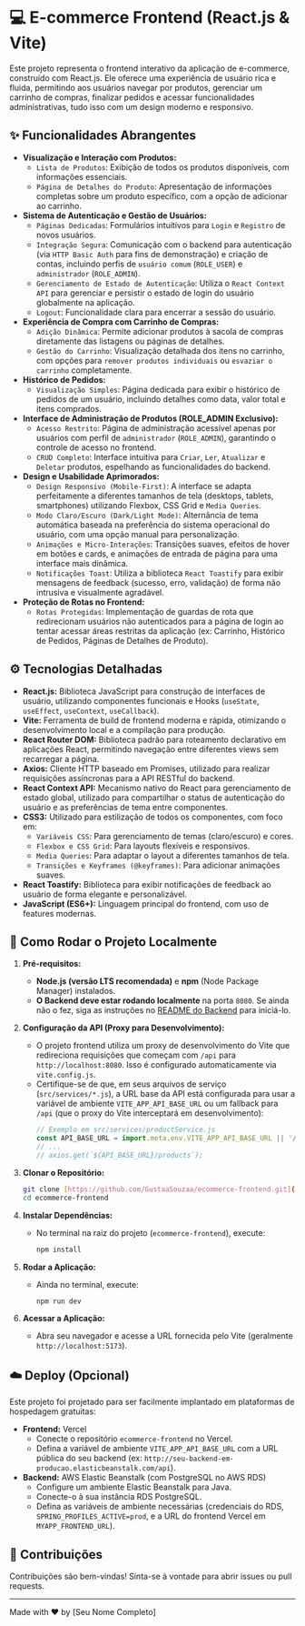 # 💻 E-commerce Frontend (React.js & Vite)

Este projeto representa o frontend interativo da aplicação de e-commerce, construído com React.js. Ele oferece uma experiência de usuário rica e fluida, permitindo aos usuários navegar por produtos, gerenciar um carrinho de compras, finalizar pedidos e acessar funcionalidades administrativas, tudo isso com um design moderno e responsivo.

## ✨ Funcionalidades Abrangentes

-   **Visualização e Interação com Produtos:**
    -   `Lista de Produtos`: Exibição de todos os produtos disponíveis, com informações essenciais.
    -   `Página de Detalhes do Produto`: Apresentação de informações completas sobre um produto específico, com a opção de adicionar ao carrinho.
-   **Sistema de Autenticação e Gestão de Usuários:**
    -   `Páginas Dedicadas`: Formulários intuitivos para `Login` e `Registro` de novos usuários.
    -   `Integração Segura`: Comunicação com o backend para autenticação (via `HTTP Basic Auth` para fins de demonstração) e criação de contas, incluindo perfis de `usuário comum` (`ROLE_USER`) e `administrador` (`ROLE_ADMIN`).
    -   `Gerenciamento de Estado de Autenticação`: Utiliza o `React Context API` para gerenciar e persistir o estado de login do usuário globalmente na aplicação.
    -   `Logout`: Funcionalidade clara para encerrar a sessão do usuário.
-   **Experiência de Compra com Carrinho de Compras:**
    -   `Adição Dinâmica`: Permite adicionar produtos à sacola de compras diretamente das listagens ou páginas de detalhes.
    -   `Gestão do Carrinho`: Visualização detalhada dos itens no carrinho, com opções para `remover produtos individuais` ou `esvaziar o carrinho` completamente.
-   **Histórico de Pedidos:**
    -   `Visualização Simples`: Página dedicada para exibir o histórico de pedidos de um usuário, incluindo detalhes como data, valor total e itens comprados.
-   **Interface de Administração de Produtos (ROLE_ADMIN Exclusivo):**
    -   `Acesso Restrito`: Página de administração acessível apenas por usuários com perfil de `administrador` (`ROLE_ADMIN`), garantindo o controle de acesso no frontend.
    -   `CRUD Completo`: Interface intuitiva para `Criar`, `Ler`, `Atualizar` e `Deletar` produtos, espelhando as funcionalidades do backend.
-   **Design e Usabilidade Aprimorados:**
    -   `Design Responsivo (Mobile-First)`: A interface se adapta perfeitamente a diferentes tamanhos de tela (desktops, tablets, smartphones) utilizando Flexbox, CSS Grid e `Media Queries`.
    -   `Modo Claro/Escuro (Dark/Light Mode)`: Alternância de tema automática baseada na preferência do sistema operacional do usuário, com uma opção manual para personalização.
    -   `Animações e Micro-Interações`: Transições suaves, efeitos de hover em botões e cards, e animações de entrada de página para uma interface mais dinâmica.
    -   `Notificações Toast`: Utiliza a biblioteca `React Toastify` para exibir mensagens de feedback (sucesso, erro, validação) de forma não intrusiva e visualmente agradável.
-   **Proteção de Rotas no Frontend:**
    -   `Rotas Protegidas`: Implementação de guardas de rota que redirecionam usuários não autenticados para a página de login ao tentar acessar áreas restritas da aplicação (ex: Carrinho, Histórico de Pedidos, Páginas de Detalhes de Produto).

## ⚙️ Tecnologias Detalhadas

-   **React.js:** Biblioteca JavaScript para construção de interfaces de usuário, utilizando componentes funcionais e Hooks (`useState`, `useEffect`, `useContext`, `useCallback`).
-   **Vite:** Ferramenta de build de frontend moderna e rápida, otimizando o desenvolvimento local e a compilação para produção.
-   **React Router DOM:** Biblioteca padrão para roteamento declarativo em aplicações React, permitindo navegação entre diferentes views sem recarregar a página.
-   **Axios:** Cliente HTTP baseado em Promises, utilizado para realizar requisições assíncronas para a API RESTful do backend.
-   **React Context API:** Mecanismo nativo do React para gerenciamento de estado global, utilizado para compartilhar o status de autenticação do usuário e as preferências de tema entre componentes.
-   **CSS3:** Utilizado para estilização de todos os componentes, com foco em:
    -   `Variáveis CSS`: Para gerenciamento de temas (claro/escuro) e cores.
    -   `Flexbox e CSS Grid`: Para layouts flexíveis e responsivos.
    -   `Media Queries`: Para adaptar o layout a diferentes tamanhos de tela.
    -   `Transições e Keyframes (@keyframes)`: Para adicionar animações suaves.
-   **React Toastify:** Biblioteca para exibir notificações de feedback ao usuário de forma elegante e personalizável.
-   **JavaScript (ES6+):** Linguagem principal do frontend, com uso de features modernas.

## 🚀 Como Rodar o Projeto Localmente

1.  **Pré-requisitos:**
    -   **Node.js (versão LTS recomendada)** e **npm** (Node Package Manager) instalados.
    -   **O Backend deve estar rodando localmente** na porta `8080`. Se ainda não o fez, siga as instruções no [README do Backend](https://github.com/GustaaSouzaa/ecommerce-backend) para iniciá-lo.

2.  **Configuração da API (Proxy para Desenvolvimento):**
    -   O projeto frontend utiliza um proxy de desenvolvimento do Vite que redireciona requisições que começam com `/api` para `http://localhost:8080`. Isso é configurado automaticamente via `vite.config.js`.
    -   Certifique-se de que, em seus arquivos de serviço (`src/services/*.js`), a URL base da API está configurada para usar a variável de ambiente `VITE_APP_API_BASE_URL` ou um fallback para `/api` (que o proxy do Vite interceptará em desenvolvimento):
        ```javascript
        // Exemplo em src/services/productService.js
        const API_BASE_URL = import.meta.env.VITE_APP_API_BASE_URL || '/api';
        // ...
        // axios.get(`${API_BASE_URL}/products`);
        ```

3.  **Clonar o Repositório:**
    ```bash
    git clone [https://github.com/GustaaSouzaa/ecommerce-frontend.git](https://github.com/GustaaSouzaa/ecommerce-frontend.git)
    cd ecommerce-frontend
    ```

4.  **Instalar Dependências:**
    -   No terminal na raiz do projeto (`ecommerce-frontend`), execute:
        ```bash
        npm install
        ```

5.  **Rodar a Aplicação:**
    -   Ainda no terminal, execute:
        ```bash
        npm run dev
        ```

6.  **Acessar a Aplicação:**
    -   Abra seu navegador e acesse a URL fornecida pelo Vite (geralmente `http://localhost:5173`).

## ☁️ Deploy (Opcional)

Este projeto foi projetado para ser facilmente implantado em plataformas de hospedagem gratuitas:

-   **Frontend:** Vercel
    -   Conecte o repositório `ecommerce-frontend` no Vercel.
    -   Defina a variável de ambiente `VITE_APP_API_BASE_URL` com a URL pública do seu backend (ex: `http://seu-backend-em-producao.elasticbeanstalk.com/api`).
-   **Backend:** AWS Elastic Beanstalk (com PostgreSQL no AWS RDS)
    -   Configure um ambiente Elastic Beanstalk para Java.
    -   Conecte-o à sua instância RDS PostgreSQL.
    -   Defina as variáveis de ambiente necessárias (credenciais do RDS, `SPRING_PROFILES_ACTIVE=prod`, e a URL do frontend Vercel em `MYAPP_FRONTEND_URL`).

## 🤝 Contribuições

Contribuições são bem-vindas! Sinta-se à vontade para abrir issues ou pull requests.

---

Made with ❤️ by [Seu Nome Completo]